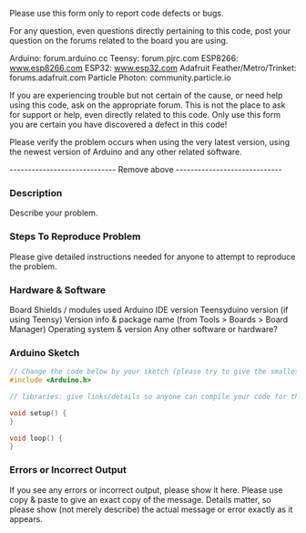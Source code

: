 Please use this form only to report code defects or bugs.

For any question, even questions directly pertaining to this code, post your question on the forums related to the board you are using.

Arduino: forum.arduino.cc
Teensy: forum.pjrc.com
ESP8266: www.esp8266.com
ESP32: www.esp32.com
Adafruit Feather/Metro/Trinket: forums.adafruit.com
Particle Photon: community.particle.io

If you are experiencing trouble but not certain of the cause, or need help using this code, ask on the appropriate forum.  This is not the place to ask for support or help, even directly related to this code.  Only use this form you are certain you have discovered a defect in this code!

Please verify the problem occurs when using the very latest version, using the newest version of Arduino and any other related software.


----------------------------- Remove above -----------------------------



### Description

Describe your problem.



### Steps To Reproduce Problem

Please give detailed instructions needed for anyone to attempt to reproduce the problem.



### Hardware & Software

Board
Shields / modules used
Arduino IDE version
Teensyduino version (if using Teensy)
Version info & package name (from Tools > Boards > Board Manager)
Operating system & version
Any other software or hardware?


### Arduino Sketch

```cpp
// Change the code below by your sketch (please try to give the smallest code which demonstrates the problem)
#include <Arduino.h>

// libraries: give links/details so anyone can compile your code for the same result

void setup() {
}

void loop() {
}
```


### Errors or Incorrect Output

If you see any errors or incorrect output, please show it here.  Please use copy & paste to give an exact copy of the message.  Details matter, so please show (not merely describe) the actual message or error exactly as it appears.


